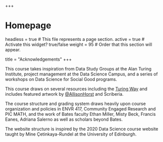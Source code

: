 +++
# Homepage
headless = true  # This file represents a page section.
active = true  # Activate this widget? true/false
weight = 95  # Order that this section will appear.

title = "Acknowledgements"
+++

This course takes inspiration from Data Study Groups at the Alan Turing Institute, project management at the Data Science Campus, and a series of workshops on Data Science for Social Good programs. 

This course draws on several resources including the [Turing Way](https://the-turing-way.netlify.app/reproducible-research/overview/overview-definitions.html) and includes featured artwork by [@AllisonHorst](https://github.com/allisonhorst/stats-illustrations) and Scriberia. 


The course structure and grading system draws heavily upon course organization and policies in ENVR 417, Community Engaged Research and PIC MATH, and the work of Bates faculty Ethan Miller, Misty Beck, Francis Eanes, Adriana Salerno as well as scholars beyond Bates.

The website structure is inspired by the 2020 Data Science course website taught by Mine Çetinkaya-Rundel at the University of Edinburgh. 